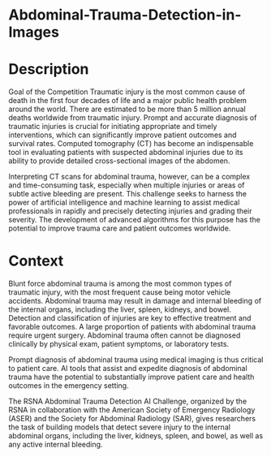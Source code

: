 # Abdominal-Trauma-Detection-in-Images

# Description

Goal of the Competition
Traumatic injury is the most common cause of death in the first four decades of life and a major public health problem around the world. There are estimated to be more than 5 million annual deaths worldwide from traumatic injury. Prompt and accurate diagnosis of traumatic injuries is crucial for initiating appropriate and timely interventions, which can significantly improve patient outcomes and survival rates. Computed tomography (CT) has become an indispensable tool in evaluating patients with suspected abdominal injuries due to its ability to provide detailed cross-sectional images of the abdomen.

Interpreting CT scans for abdominal trauma, however, can be a complex and time-consuming task, especially when multiple injuries or areas of subtle active bleeding are present. This challenge seeks to harness the power of artificial intelligence and machine learning to assist medical professionals in rapidly and precisely detecting injuries and grading their severity. The development of advanced algorithms for this purpose has the potential to improve trauma care and patient outcomes worldwide.

# Context

Blunt force abdominal trauma is among the most common types of traumatic injury, with the most frequent cause being motor vehicle accidents. Abdominal trauma may result in damage and internal bleeding of the internal organs, including the liver, spleen, kidneys, and bowel. Detection and classification of injuries are key to effective treatment and favorable outcomes. A large proportion of patients with abdominal trauma require urgent surgery. Abdominal trauma often cannot be diagnosed clinically by physical exam, patient symptoms, or laboratory tests.

Prompt diagnosis of abdominal trauma using medical imaging is thus critical to patient care. AI tools that assist and expedite diagnosis of abdominal trauma have the potential to substantially improve patient care and health outcomes in the emergency setting.

The RSNA Abdominal Trauma Detection AI Challenge, organized by the RSNA in collaboration with the American Society of Emergency Radiology (ASER) and the Society for Abdominal Radiology (SAR), gives researchers the task of building models that detect severe injury to the internal abdominal organs, including the liver, kidneys, spleen, and bowel, as well as any active internal bleeding.

